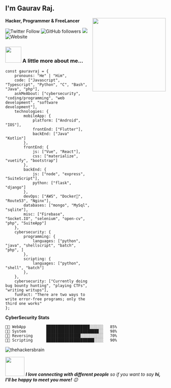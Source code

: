 <h2>I'm Gaurav Raj.</h2>
<img align='right' src="https://media.giphy.com/media/M9gbBd9nbDrOTu1Mqx/giphy.gif" width="230">
<p><b>Hacker, Programmer & FreeLancer</b></p>

![Twitter Follow](https://img.shields.io/twitter/follow/thehackersbrain?label=Follow)
![GitHub followers](https://img.shields.io/github/followers/thehackersbrain?label=Follow&style=social)
![](https://visitor-badge.glitch.me/badge?page_id=thehackersbrain.thehackersbrain)
![Website](https://thehackersbrain.pythonanywhere.com/)

### <img src="https://media.giphy.com/media/oVvhEYvWDvE1G/giphy.gif" width="50"> A little more about me...  

```
const gauravraj = {
    pronouns: "He" | "Him",
    code: ["Javascript", "Typescript", "Python", "C", "Bash", "Java", "php"],
    askMeAbout: ["cybersecurity", "coding/programming", "web development", "software development"],
    technologies: {
        mobileApp: {
        	platform: ["Android", "IOS"],
        	frontEnd: ["Flutter"],
        	backEnd: ["Java" "Kotlin"]
        },
        frontEnd: {
            js: ["Vue", "React"],
            css: ["materialize", "vuetify", "bootstrap"]
        },
        backEnd: {
            js: ["node", "express", "SuiteScript"],
            python: ["flask", "django"]
        },
        devOps: ["AWS", "Docker🐳", "Route53", "Nginx"],
        databases: ["mongo", "MySql", "sqlite"],
        misc: ["Firebase", "Socket.IO", "selenium", "open-cv", "php", "SuiteApp"]
    },
    cybersecurity: {
    	programming: {
    		languages: ["python", "java", "shellscript", "batch", "php", ]
    	},
    	scripting: {
    		languages: ["python", "shell", "batch"]
    	},
    },
    cybersecurity: ["Currently doing bug bounty hunting", "playing CTFs", "writing writups"],
    funFact: "There are two ways to write error-free programs; only the third one works"
};
```

**CyberSecurity Stats** 

```text
👨‍💻 WebApp         ███████████████████░░░░░░   85% 
👨‍💻 System         ███████████████████████░░   98%
👨‍💻 Reversing      ███████████████░░░░░░░░░░   70% 
👨‍💻 Scripting      █████████████████████░░░░   90%

```
<p align="left">
  <img src="https://github-readme-stats.vercel.app/api?username=thehackersbrain&show_icons=true" alt="thehackersbrain" /> 

</p>

<img src="https://media.giphy.com/media/LnQjpWaON8nhr21vNW/giphy.gif" width="60"> <em><b>I love connecting with different people</b> so if you want to say <b>hi, I'll be happy to meet you more!</b> 😊</em>
